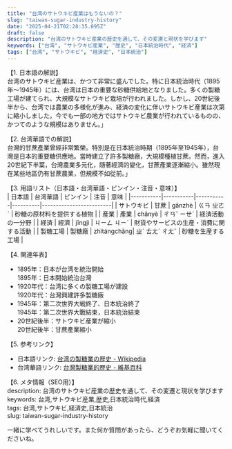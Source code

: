 ```yaml
---
title: "台湾のサトウキビ産業はもうないの？"
slug: "taiwan-sugar-industry-history"
date: "2025-04-21T02:28:35.095Z"
draft: false
description: "台湾のサトウキビ産業の歴史を通して、その変遷と現状を学びます"
keywords: ["台湾", "サトウキビ産業", "歴史", "日本統治時代", "経済"]
tags: ["台湾", "サトウキビ", "経済史", "日本統治"]
---
```


【1. 日本語の解説】  
台湾のサトウキビ産業は、かつて非常に盛んでした。特に日本統治時代（1895年〜1945年）には、台湾は日本の重要な砂糖供給地となりました。多くの製糖工場が建てられ、大規模なサトウキビ栽培が行われました。しかし、20世紀後半から、台湾では農業の多様化が進み、経済の変化に伴いサトウキビ産業は次第に縮小しました。今でも一部の地方ではサトウキビ農業が行われているものの、かつてのような規模はありません。」

【2. 台湾華語での解説】  
台灣的甘蔗產業曾經非常繁榮。特別是在日本統治時期（1895年至1945年），台灣是日本的重要糖供應地。當時建立了許多製糖廠，大規模種植甘蔗。然而，進入20世紀下半葉，台灣農業多元化，隨著經濟的變化，甘蔗產業逐漸縮小。雖然現在某些地區仍有甘蔗農業，但規模不如從前。」

【3. 用語リスト（日本語・台湾華語・ピンイン・注音・意味）】  
| 日本語      | 台湾華語      | ピンイン     | 注音       | 意味                      |
|-----------|-----------|-----------|----------|-------------------------|
| サトウキビ    | 甘蔗        | gānzhè     | ㄍㄢ ㄓㄜˋ | 砂糖の原材料を提供する植物       |
| 産業        | 產業        | chǎnyè     | ㄔㄢˇ ㄧㄝˋ | 経済活動の一分野               |
| 経済        | 經濟        | jīngjì     | ㄐㄧㄥ ㄐㄧˋ | 財貨やサービスの生産・消費に関する活動 |
| 製糖工場     | 製糖廠      | zhìtángchǎng| ㄓˋ ㄊㄤˊ ㄔㄤˇ | 砂糖を生産する工場              |

【4. 関連年表】  
- 1895年：日本が台湾を統治開始  
  1895年：日本開始統治台灣  
- 1920年代：台湾に多くの製糖工場が建設  
  1920年代：台灣興建許多製糖廠  
- 1945年：第二次世界大戦終了、日本統治終了  
  1945年：第二次世界大戰結束，日本統治結束  
- 20世紀後半：サトウキビ産業が縮小  
  20世紀後半：甘蔗產業縮小

【5. 参考リンク】  
- 日本語リンク: [台湾の製糖業の歴史 - Wikipedia](https://ja.wikipedia.org/wiki/台湾の製糖業の歴史)
- 台湾華語リンク: [台灣製糖業的歷史 - 維基百科](https://zh.wikipedia.org/wiki/台灣製糖業的歷史)

【6. メタ情報（SEO用）】  
description: 台湾のサトウキビ産業の歴史を通して、その変遷と現状を学びます  
keywords: 台湾,サトウキビ産業,歴史,日本統治時代,経済  
tags: 台湾,サトウキビ,経済史,日本統治  
slug: taiwan-sugar-industry-history

一緒に学べてうれしいです。また何か質問があったら、どうぞお気軽に聞いてくださいね。